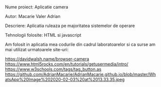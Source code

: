 Nume proiect: Aplicatie camera 

Autor: Macarie Valer Adrian

Descriere: Aplicatia ruleaza pe majoritatea sistemelor de operare

Tehnologii folosite: HTML si javascript

Am folosit in aplicatia mea codurile din cadrul laboratoarelor si ca surse am mai utilizat urmatoarele site-uri:

https://davidwalsh.name/browser-camera
https://www.html5rocks.com/en/tutorials/getusermedia/intro/
https://www.w3schools.com/tags/tag_button.as
https://github.com/AdrianMacarie/AdrianMacarie.github.io/blob/master/WhatsApp%20Image%202020-02-03%20at%2013.33.35.jpeg